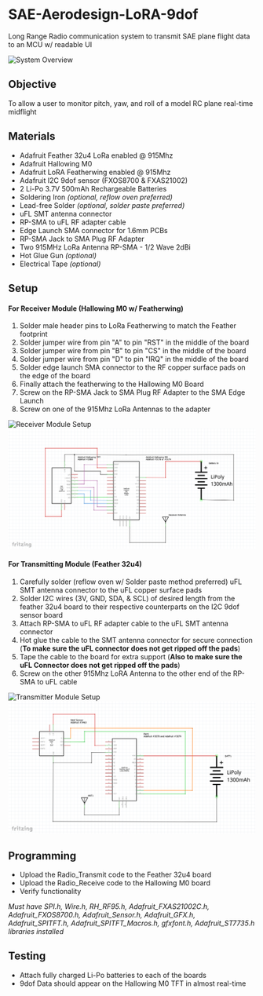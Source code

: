 # SAE-Aerodesign-LoRA-9dof
Long Range Radio communication system to transmit SAE plane flight data to an MCU w/ readable UI

![System Overview](https://github.com/Engineering-Applied/SAE-Aerodesign-LoRA-9dof/tree/main/media/images/System_Overview.HEIC)

## Objective
To allow a user to monitor pitch, yaw, and roll of a model RC plane real-time midflight

## Materials
* Adafruit Feather 32u4 LoRa enabled @ 915Mhz
* Adafruit Hallowing M0
* Adafruit LoRA Featherwing enabled @ 915Mhz
* Adafruit I2C 9dof sensor (FXOS8700 & FXAS21002)
* 2 Li-Po 3.7V 500mAh Rechargeable Batteries
* Soldering Iron *(optional, reflow oven preferred)*
* Lead-free Solder *(optional, solder paste preferred)*
* uFL SMT antenna connector
* RP-SMA to uFL RF adapter cable
* Edge Launch SMA connector for 1.6mm PCBs
* RP-SMA Jack to SMA Plug RF Adapter
* Two 915MHz LoRa Antenna RP-SMA - 1/2 Wave 2dBi
* Hot Glue Gun *(optional)*
* Electrical Tape *(optional)*

## Setup

#### For Receiver Module (Hallowing M0 w/ Featherwing)
1. Solder male header pins to LoRa Featherwing to match the Feather footprint
2. Solder jumper wire from pin "A" to pin "RST" in the middle of the board
3. Solder jumper wire from pin "B" to pin "CS" in the middle of the board
4. Solder jumper wire from pin "D" to pin "IRQ" in the middle of the board
5. Solder edge launch SMA connector to the RF copper surface pads on the edge of the board
6. Finally attach the featherwing to the Hallowing M0 Board
7. Screw on the RP-SMA Jack to SMA Plug RF Adapter to the SMA Edge Launch
8. Screw on one of the 915Mhz LoRa Antennas to the adapter

![Receiver Module Setup](https://github.com/Engineering-Applied/SAE-Aerodesign-LoRA-9dof/tree/main/media/images/Featherwing_JumperWires.HEIC)
![Receiver Module Schematic](https://github.com/Engineering-Applied/SAE-Aerodesign-LoRA-9dof/blob/main/media/images/Radio_Receive.png)

#### For Transmitting Module (Feather 32u4)
1. Carefully solder (reflow oven w/ Solder paste method preferred) uFL SMT antenna connector to the uFL copper surface pads
2. Solder I2C wires (3V, GND, SDA, & SCL) of desired length from the feather 32u4 board to their respective counterparts on the I2C 9dof sensor board
3. Attach RP-SMA to uFL RF adapter cable to the uFL SMT antenna connector
4. Hot glue the cable to the SMT antenna connector for secure connection (**To make sure the uFL connector does not get ripped off the pads**)
5. Tape the cable to the board for extra support (**Also to make sure the uFL Connector does not get ripped off the pads**)
6. Screw on the other 915Mhz LoRA Antenna to the other end of the RP-SMA to uFL cable

![Transmitter Module Setup](https://github.com/Engineering-Applied/SAE-Aerodesign-LoRA-9dof/tree/main/media/images/Fastened_RF_Cable.HEIC)
![Transmitter Module Schematic](https://github.com/Engineering-Applied/SAE-Aerodesign-LoRA-9dof/blob/main/media/images/Radio_Transmit.png)

## Programming
* Upload the Radio_Transmit code to the Feather 32u4 board
* Upload the Radio_Receive code to the Hallowing M0 board
* Verify functionality

*Must have SPI.h, Wire.h, RH_RF95.h, Adafruit_FXAS21002C.h, Adafruit_FXOS8700.h, Adafruit_Sensor.h, Adafruit_GFX.h, Adafruit_SPITFT.h, Adafruit_SPITFT_Macros.h, gfxfont.h, Adafruit_ST7735.h libraries installed*

## Testing
* Attach fully charged Li-Po batteries to each of the boards
* 9dof Data should appear on the Hallowing M0 TFT in almost real-time
